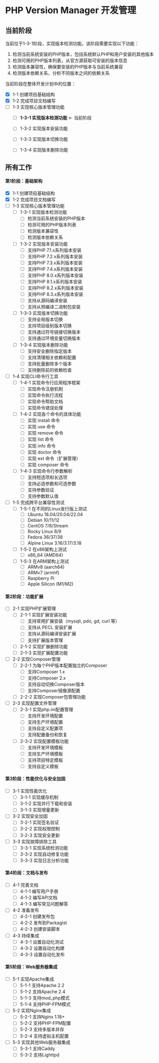 # PHP Version Manager 开发管理

## 当前阶段

当前位于1-3-1阶段，实现版本检测功能。该阶段需要实现以下功能：

1. 检测当前系统安装的PHP版本，包括系统默认PHP和用户安装的其他版本
2. 检测可用的PHP版本列表，从官方源获取可安装的版本信息
3. 检测版本兼容性，确保要安装的PHP版本与当前系统兼容
4. 检测版本依赖关系，分析不同版本之间的依赖关系

当前阶段在整体开发计划中的位置：

- [x] 1-1 创建项目基础结构
- [x] 1-2 完成项目文档编写
- [ ] 1-3 实现核心版本管理功能
  - [ ] **1-3-1 实现版本检测功能** ← 当前阶段
  - [ ] 1-3-2 实现版本安装功能
  - [ ] 1-3-3 实现版本切换功能
  - [ ] 1-3-4 实现版本删除功能


## 所有工作

#### 第1阶段：基础架构
- [x] 1-1 创建项目基础结构
- [x] 1-2 完成项目文档编写
- [ ] 1-3 实现核心版本管理功能
  - [ ] 1-3-1 实现版本检测功能
    - [ ] 检测当前系统安装的PHP版本
    - [ ] 检测可用的PHP版本列表
    - [ ] 检测版本兼容性
    - [ ] 检测版本依赖关系
  - [ ] 1-3-2 实现版本安装功能
    - [ ] 支持PHP 7.1.x系列版本安装
    - [ ] 支持PHP 7.2.x系列版本安装
    - [ ] 支持PHP 7.3.x系列版本安装
    - [ ] 支持PHP 7.4.x系列版本安装
    - [ ] 支持PHP 8.0.x系列版本安装
    - [ ] 支持PHP 8.1.x系列版本安装
    - [ ] 支持PHP 8.2.x系列版本安装
    - [ ] 支持PHP 8.3.x系列版本安装
    - [ ] 支持从源码编译安装
    - [ ] 支持从预编译二进制包安装
  - [ ] 1-3-3 实现版本切换功能
    - [ ] 支持全局版本切换
    - [ ] 支持项目级别版本切换
    - [ ] 支持通过符号链接切换版本
    - [ ] 支持通过环境变量切换版本
  - [ ] 1-3-4 实现版本删除功能
    - [ ] 支持安全删除指定版本
    - [ ] 支持清理相关依赖和配置
    - [ ] 支持批量删除多个版本
    - [ ] 支持删除前的依赖检查
- [ ] 1-4 实现CLI命令行工具
  - [ ] 1-4-1 实现命令行应用程序框架
    - [ ] 实现命令注册机制
    - [ ] 实现命令执行流程
    - [ ] 实现命令帮助文档
    - [ ] 实现命令错误处理
  - [ ] 1-4-2 实现各个命令的具体功能
    - [ ] 实现 install 命令
    - [ ] 实现 use 命令
    - [ ] 实现 remove 命令
    - [ ] 实现 list 命令
    - [ ] 实现 info 命令
    - [ ] 实现 doctor 命令
    - [ ] 实现 ext 命令（扩展管理）
    - [ ] 实现 composer 命令
  - [ ] 1-4-3 实现命令行参数解析
    - [ ] 支持短选项和长选项
    - [ ] 支持必选参数和可选参数
    - [ ] 支持参数验证
    - [ ] 支持参数默认值
- [ ] 1-5 完成跨平台兼容性测试
  - [ ] 1-5-1 在不同的Linux发行版上测试
    - [ ] Ubuntu 18.04/20.04/22.04
    - [ ] Debian 10/11/12
    - [ ] CentOS 7/8/Stream
    - [ ] Rocky Linux 8/9
    - [ ] Fedora 36/37/38
    - [ ] Alpine Linux 3.16/3.17/3.18
  - [ ] 1-5-2 在x86架构上测试
    - [ ] x86_64 (AMD64)
  - [ ] 1-5-3 在ARM架构上测试
    - [ ] ARMv8 (aarch64)
    - [ ] ARMv7 (armhf)
    - [ ] Raspberry Pi
    - [ ] Apple Silicon (M1/M2)

#### 第2阶段：功能扩展
- [ ] 2-1 实现PHP扩展管理
  - [ ] 2-1-1 实现扩展安装功能
    - [ ] 支持常用扩展安装（mysqli, pdo, gd, curl 等）
    - [ ] 支持从 PECL 安装扩展
    - [ ] 支持从源码编译安装扩展
    - [ ] 支持扩展版本管理
  - [ ] 2-1-2 实现扩展删除功能
  - [ ] 2-1-3 实现扩展配置功能
- [ ] 2-2 实现Composer管理
  - [ ] 2-2-1 为每个PHP版本配置独立的Composer
    - [ ] 支持Composer 1.x
    - [ ] 支持Composer 2.x
    - [ ] 支持自动切换Composer版本
    - [ ] 支持Composer镜像源配置
  - [ ] 2-2-2 实现Composer包管理功能

- [ ] 2-3 实现配置文件管理
  - [ ] 2-3-1 实现php.ini配置管理
    - [ ] 支持开发环境配置
    - [ ] 支持生产环境配置
    - [ ] 支持自定义配置项
    - [ ] 支持配置备份和恢复
  - [ ] 2-3-2 实现配置模板功能
    - [ ] 支持开发环境模板
    - [ ] 支持生产环境模板
    - [ ] 支持项目特定模板
    - [ ] 支持自定义模板

#### 第3阶段：性能优化与安全加固
- [ ] 3-1 实现性能优化
  - [ ] 3-1-1 实现缓存机制
  - [ ] 3-1-2 实现并行下载和安装
  - [ ] 3-1-3 实现增量更新
- [ ] 3-2 实现安全加固
  - [ ] 3-2-1 实现签名验证
  - [ ] 3-2-2 实现权限控制
  - [ ] 3-2-3 实现安全更新
- [ ] 3-3 实现故障排除工具
  - [ ] 3-3-1 实现系统检测功能
  - [ ] 3-3-2 实现自动修复功能
  - [ ] 3-3-3 实现日志分析功能

#### 第4阶段：文档与发布
- [ ] 4-1 完善文档
  - [ ] 4-1-1 编写用户手册
  - [ ] 4-1-2 编写API文档
  - [ ] 4-1-3 编写常见问题解答
- [ ] 4-2 准备发布
  - [ ] 4-2-1 创建发布包
  - [ ] 4-2-2 发布到Packagist
  - [ ] 4-2-3 创建安装脚本
- [ ] 4-3 持续集成
  - [ ] 4-3-1 设置自动化测试
  - [ ] 4-3-2 设置自动化构建
  - [ ] 4-3-3 设置自动化发布

#### 第5阶段：Web服务器集成
- [ ] 5-1 实现Apache集成
  - [ ] 5-1-1 支持Apache 2.2
  - [ ] 5-1-2 支持Apache 2.4
  - [ ] 5-1-3 支持mod_php模式
  - [ ] 5-1-4 支持PHP-FPM模式
- [ ] 5-2 实现Nginx集成
  - [ ] 5-2-1 支持Nginx 1.18+
  - [ ] 5-2-2 支持PHP-FPM配置
  - [ ] 5-2-3 支持多版本并存
  - [ ] 5-2-4 支持虚拟主机配置
- [ ] 5-3 实现其他Web服务器集成
  - [ ] 5-3-1 支持Caddy
  - [ ] 5-3-2 支持Lighttpd